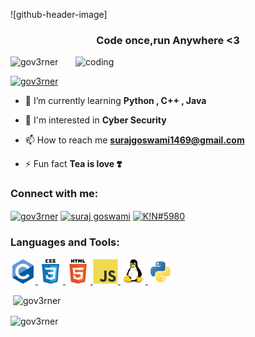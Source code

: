 ![github-header-image]
<h3 align="center">Code once,run Anywhere <3</h3>
<img align="right" alt="coding" width="400" src="https://media.licdn.com/dms/image/D4E12AQGWZAOnLDRaQw/article-cover_image-shrink_600_2000/0/1656679844338?e=2147483647&v=beta&t=LXuiCyZghSphTvRRmE7VHke8tY9dUz1o6NTErlbbItQ">

<p align="left"> <img src="https://komarev.com/ghpvc/?username=gov3rner&label=Profile%20views&color=0e75b6&style=flat" alt="gov3rner" /> </p>

<p align="left"> <a href="https://twitter.com/gov3rner" target="blank"><img src="https://img.shields.io/twitter/follow/gov3rner?logo=twitter&style=for-the-badge" alt="gov3rner" /></a> </p>

- 🌱 I’m currently learning **Python , C++ , Java**

- 👾 I'm interested in **Cyber Security**

- 📫 How to reach me **surajgoswami1469@gmail.com**

- ⚡ Fun fact **Tea is love ❣️**

<h3 align="left">Connect with me:</h3>
<p align="left">
<a href="https://twitter.com/gov3rner" target="blank"><img align="center" src="https://raw.githubusercontent.com/rahuldkjain/github-profile-readme-generator/master/src/images/icons/Social/twitter.svg" alt="gov3rner" height="30" width="40" /></a>
<a href="https://linkedin.com/in/suraj goswami" target="blank"><img align="center" src="https://raw.githubusercontent.com/rahuldkjain/github-profile-readme-generator/master/src/images/icons/Social/linked-in-alt.svg" alt="suraj goswami" height="30" width="40" /></a>
<a href="https://discord.gg/K!N#5980" target="blank"><img align="center" src="https://raw.githubusercontent.com/rahuldkjain/github-profile-readme-generator/master/src/images/icons/Social/discord.svg" alt="K!N#5980" height="30" width="40" /></a>
</p>

<h3 align="left">Languages and Tools:</h3>
<p align="left"> <a href="https://www.cprogramming.com/" target="_blank" rel="noreferrer"> <img src="https://raw.githubusercontent.com/devicons/devicon/master/icons/c/c-original.svg" alt="c" width="40" height="40"/> </a> <a href="https://www.w3schools.com/css/" target="_blank" rel="noreferrer"> <img src="https://raw.githubusercontent.com/devicons/devicon/master/icons/css3/css3-original-wordmark.svg" alt="css3" width="40" height="40"/> </a> <a href="https://www.w3.org/html/" target="_blank" rel="noreferrer"> <img src="https://raw.githubusercontent.com/devicons/devicon/master/icons/html5/html5-original-wordmark.svg" alt="html5" width="40" height="40"/> </a> <a href="https://developer.mozilla.org/en-US/docs/Web/JavaScript" target="_blank" rel="noreferrer"> <img src="https://raw.githubusercontent.com/devicons/devicon/master/icons/javascript/javascript-original.svg" alt="javascript" width="40" height="40"/> </a> <a href="https://www.linux.org/" target="_blank" rel="noreferrer"> <img src="https://raw.githubusercontent.com/devicons/devicon/master/icons/linux/linux-original.svg" alt="linux" width="40" height="40"/> </a> <a href="https://www.python.org" target="_blank" rel="noreferrer"> <img src="https://raw.githubusercontent.com/devicons/devicon/master/icons/python/python-original.svg" alt="python" width="40" height="40"/> </a> </p>

<p>&nbsp;<img align="center" src="https://github-readme-stats.vercel.app/api?username=gov3rner&show_icons=true&locale=en" alt="gov3rner" /></p>

<p><img align="center" src="https://github-readme-streak-stats.herokuapp.com/?user=gov3rner&" alt="gov3rner" /></p>

